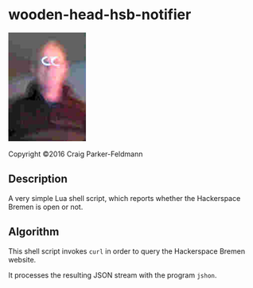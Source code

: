 wooden-head-hsb-notifier
========================

![Wooden head](images/whhn-03.jpg)

Copyright ©2016 Craig Parker-Feldmann

## Description

A very simple Lua shell script, which reports whether the
Hackerspace Bremen is open or not.

## Algorithm

This shell script invokes `curl` in order to query the
Hackerspace Bremen website.

It processes the resulting JSON stream with the
program `jshon`.

<!-- Local Variables: -->
<!-- mode: markdown -->
<!-- tab-width: 4 -->
<!-- End: -->

<!-- EOF -->
